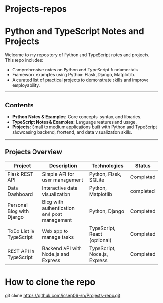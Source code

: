 # Projects-repos
# Python and TypeScript Notes and Projects

Welcome to my repository of Python and TypeScript notes and projects. This repo includes:

- Comprehensive notes on Python and TypeScript fundamentals.
- Framework examples using Python: Flask, Django, Matplotlib.
- A curated list of practical projects to demonstrate skills and improve employability.

---

## Contents

- **Python Notes & Examples:** Core concepts, syntax, and libraries.
- **TypeScript Notes & Examples:** Language features and usage.
- **Projects:** Small to medium applications built with Python and TypeScript showcasing backend, frontend, and data visualization skills.

---

## Projects Overview

| Project                   | Description                                       | Technologies                  | Status       |
|---------------------------|-------------------------------------------------|------------------------------|--------------|
| Flask REST API            | Simple API for user management                   | Python, Flask, SQLite         | Completed    |
| Data Dashboard            | Interactive data visualization                    | Python, Matplotlib            | completed  |
| Personal Blog with Django | Blog with authentication and post management    | Python, Django                | Completed    |
| ToDo List in TypeScript   | Web app to manage tasks                           | TypeScript, React (optional) | Completed    |
| REST API in TypeScript    | Backend API with Node.js and Express              | TypeScript, Node.js, Express  | Completed|

# How to clone the repo
git clone https://github.com/josep06-en/Projects-repo.git
